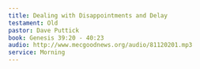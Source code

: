 ```yaml
---
title: Dealing with Disappointments and Delay
testament: Old
pastor: Dave Puttick
book: Genesis 39:20 - 40:23
audio: http://www.mecgoodnews.org/audio/81120201.mp3
service: Morning
---
```

